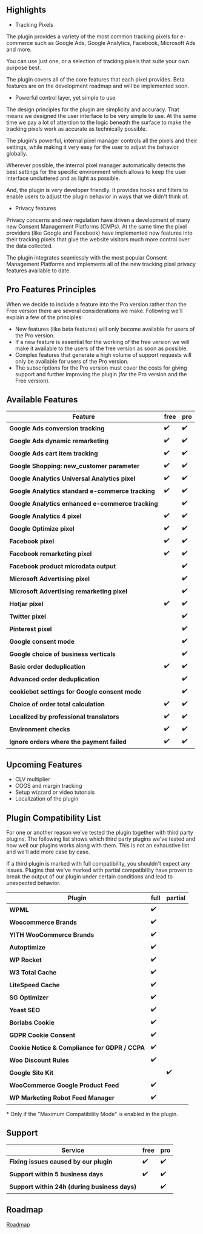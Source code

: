 ## Highlights

- Tracking Pixels
 
 The plugin provides a variety of the most common tracking pixels for e-commerce such as Google Ads, Google Analytics, Facebook, Microsoft Ads and more. 

 You can use just one, or a selection of tracking pixels that suite your own purpose best.

 The plugin covers all of the core features that each pixel provides. Beta features are on the development roadmap and will be implemented soon. 
 
- Powerful control layer, yet simple to use
 
 The design principles for the plugin are simplicity and accuracy. That means we designed the user interface to be very simple to use. At the same time we pay a lot of attention to the logic beneath the surface to make the tracking pixels work as accurate as technically possible. 

 The plugin's powerful, internal pixel manager controls all the pixels and their settings, while making it very easy for the user to adjust the behavior globally.  

 Wherever possible, the internal pixel manager automatically detects the best settings for the specific environment which allows to keep the user interface uncluttered and as light as possible. 

 And, the plugin is very developer friendly. It provides hooks and filters to enable users to adjust the plugin behavior in ways that we didn't think of. 

- Privacy features

 Privacy concerns and new regulation have driven a development of many new Consent Management Platforms (CMPs). At the same time the pixel providers (like Google and Facebook) have implemented new features into their tracking pixels that give the website visitors much more control over the data collected. 

 The plugin integrates seamlessly with the most popular Consent Management Platforms and implements all of the new tracking pixel privacy features available to date.

## Pro Features Principles

When we decide to include a feature into the Pro version rather than the Free version there are several considerations we make. Following we'll explain a few of the principles: 

- New features (like beta features) will only become available for users of the Pro version.
- If a new feature is essential for the working of the free version we will make it available to the users of the free version as soon as possible. 
- Complex features that generate a high volume of support requests will only be available for users of the Pro version. 
- The subscriptions for the Pro version must cover the costs for giving support and further improving the plugin (for the Pro version and the Free version). 

## Available Features

Feature                                           | free | pro
---                                               | ---  | ---
**Google Ads conversion tracking**                | ✔️    | ✔️
**Google Ads dynamic remarketing**                | ✔️    | ✔️
**Google Ads cart item tracking**                 | ✔️    | ✔️
**Google Shopping: new_customer parameter**       | ✔️    | ✔️
**Google Analytics Universal Analytics pixel**    | ✔️    | ✔️
**Google Analytics standard e-commerce tracking** | ✔️    | ✔️
**Google Analytics enhanced e-commerce tracking** |      | ✔️
**Google Analytics 4 pixel**                      | ✔️    | ✔️
**Google Optimize pixel**                         | ✔️    | ✔️
**Facebook pixel**                                | ✔️    | ✔️
**Facebook remarketing pixel**                    | ✔️    | ✔️
**Facebook product microdata output**             |      | ✔️
**Microsoft Advertising pixel**                   |      | ✔️
**Microsoft Advertising remarketing pixel**       |      | ✔️
**Hotjar pixel**                                  | ✔️    | ✔️
**Twitter pixel**                                 |      | ✔️
**Pinterest pixel**                               |      | ✔️
**Google consent mode**                           |      | ✔️
**Google choice of business verticals**           |      | ✔️
**Basic order deduplication**                     | ✔️    | ✔️
**Advanced order deduplication**                  |      | ✔️
**cookiebot settings for Google consent mode**    |      | ✔️
**Choice of order total calculation**             | ✔️    | ✔️
**Localized by professional translators**         | ✔️    | ✔️
**Environment checks**                            | ✔️    | ✔️
**Ignore orders where the payment failed**        | ✔️    | ✔️


## Upcoming Features

* CLV multiplier
* COGS and margin tracking
* Setup wizzard or video tutorials
* Localization of the plugin

## Plugin Compatibility List

For one or another reason we've tested the plugin together with third party plugins. The following list shows which third party plugins we've tested and how well our plugins works along with them. This is not an exhaustive list and we'll add more case by case.  

If a third plugin is marked with full compatibility, you shouldn't expect any issues. Plugins that we've marked with partial compatibility have proven to break the output of our plugin under certain conditions and lead to unexpected behavior.


Plugin                          | full | partial
---                             | ---  | ---
**WPML**                        | ✔️    |
**Woocommerce Brands**          | ✔️    |
**YITH WooCommerce Brands**     | ✔️    |
**Autoptimize**                 | ✔️    |
**WP Rocket**                   | ✔️    |
**W3 Total Cache**                   | ✔️    | 
**LiteSpeed Cache**             | ✔️    | 
**SG Optimizer**                | ✔️    | 
**Yoast SEO**                   | ✔️    |
**Borlabs Cookie**              | ✔️    |
**GDPR Cookie Consent**         | ✔️    |
**Cookie Notice & Compliance for GDPR / CCPA**         | ✔️    |
**Woo Discount Rules**          | ✔️    |
**Google Site Kit**             |      | ✔️
**WooCommerce Google Product Feed** | ✔️    |
**WP Marketing Robot Feed Manager** | ✔️    |

\* Only if the "Maximum Compatibility Mode" is enabled in the plugin.

## Support

Service                                        | free | pro
---                                            | ---  | ---
**Fixing issues caused by our plugin**         | ✔️    | ✔️
**Support within 5 business days**             | ✔️    | ✔️
**Support within 24h (during business days)**  |      | ✔️


## Roadmap

[Roadmap](https://app.productstash.io/roadmaps/603366a462b3c30029854c2f/public ':include :type=iframe width=100% height=400px')